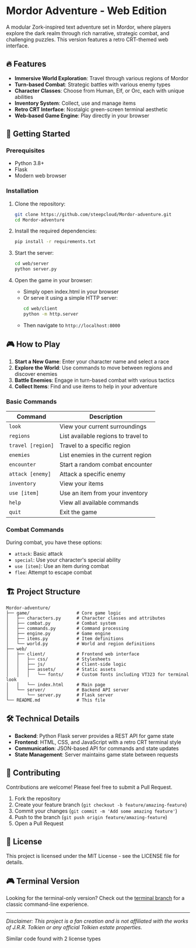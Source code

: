 # Mordor Adventure - Web Edition

A modular Zork-inspired text adventure set in Mordor, where players explore the dark realm through rich narrative, strategic combat, and challenging puzzles. This version features a retro CRT-themed web interface.

## 🔥 Features

- **Immersive World Exploration**: Travel through various regions of Mordor
- **Turn-based Combat**: Strategic battles with various enemy types
- **Character Classes**: Choose from Human, Elf, or Orc, each with unique abilities
- **Inventory System**: Collect, use and manage items
- **Retro CRT Interface**: Nostalgic green-screen terminal aesthetic
- **Web-based Game Engine**: Play directly in your browser

## 🚀 Getting Started

### Prerequisites

- Python 3.8+
- Flask
- Modern web browser

### Installation

1. Clone the repository:
   ```bash
   git clone https://github.com/steepcloud/Mordor-adventure.git
   cd Mordor-adventure
   ```

2. Install the required dependencies:
   ```bash
   pip install -r requirements.txt
   ```

3. Start the server:
   ```bash
   cd web/server
   python server.py
   ```

4. Open the game in your browser:
   - Simply open index.html in your browser
   - Or serve it using a simple HTTP server:
     ```bash
     cd web/client
     python -m http.server
     ```
   - Then navigate to `http://localhost:8000`

## 🎮 How to Play

1. **Start a New Game**: Enter your character name and select a race
2. **Explore the World**: Use commands to move between regions and discover enemies
3. **Battle Enemies**: Engage in turn-based combat with various tactics
4. **Collect Items**: Find and use items to help in your adventure

### Basic Commands

| Command | Description |
|---------|-------------|
| `look` | View your current surroundings |
| `regions` | List available regions to travel to |
| `travel [region]` | Travel to a specific region |
| `enemies` | List enemies in the current region |
| `encounter` | Start a random combat encounter |
| `attack [enemy]` | Attack a specific enemy |
| `inventory` | View your items |
| `use [item]` | Use an item from your inventory |
| `help` | View all available commands |
| `quit` | Exit the game |

### Combat Commands

During combat, you have these options:
- `attack`: Basic attack
- `special`: Use your character's special ability
- `use [item]`: Use an item during combat
- `flee`: Attempt to escape combat

## 🏗️ Project Structure

```
Mordor-adventure/
├── game/                  # Core game logic
│   ├── characters.py      # Character classes and attributes
│   ├── combat.py          # Combat system
│   ├── commands.py        # Command processing
│   ├── engine.py          # Game engine
│   ├── items.py           # Item definitions
│   └── world.py           # World and region definitions
├── web/
│   ├── client/            # Frontend web interface
│   │   ├── css/           # Stylesheets
│   │   ├── js/            # Client-side logic
│   │   ├── assets/        # Static assets
│   │   │   └── fonts/     # Custom fonts including VT323 for terminal look
│   │   └── index.html     # Main page
│   └── server/            # Backend API server
│       └── server.py      # Flask server
└── README.md              # This file
```

## 🛠️ Technical Details

- **Backend**: Python Flask server provides a REST API for game state
- **Frontend**: HTML, CSS, and JavaScript with a retro CRT terminal style
- **Communication**: JSON-based API for commands and state updates
- **State Management**: Server maintains game state between requests

## 🤝 Contributing

Contributions are welcome! Please feel free to submit a Pull Request.

1. Fork the repository
2. Create your feature branch (`git checkout -b feature/amazing-feature`)
3. Commit your changes (`git commit -m 'Add some amazing feature'`)
4. Push to the branch (`git push origin feature/amazing-feature`)
5. Open a Pull Request

## 📝 License

This project is licensed under the MIT License - see the LICENSE file for details.

## 🎮 Terminal Version

Looking for the terminal-only version? Check out the [terminal branch](https://github.com/steepcloud/Mordor-adventure/tree/terminal) for a classic command-line experience.

---

*Disclaimer: This project is a fan creation and is not affiliated with the works of J.R.R. Tolkien or any official Tolkien estate properties.*

Similar code found with 2 license types